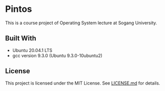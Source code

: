 # Pintos

This is a course project of Operating System lecture at Sogang University.

## Built With

* Ubuntu 20.04.1 LTS
* gcc version 9.3.0 (Ubuntu 9.3.0-10ubuntu2) 

## License

This project is licensed under the MIT License.
See [LICENSE.md](LICENSE.md) for details.
